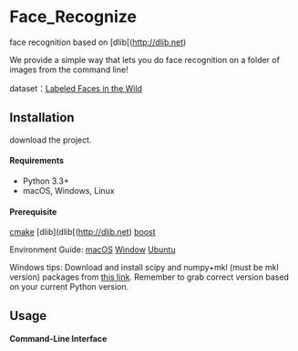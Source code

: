 # Face_Recognize
face recognition based on [dlib[(http://dlib.net)

We provide a simple way that lets you do face recognition on a folder of images from the command line!

dataset：[Labeled Faces in the Wild](http://vis-www.cs.umass.edu/lfw/)

## Installation

download the project.

#### Requirements

  * Python 3.3+
  * macOS, Windows, Linux

#### Prerequisite
[cmake](https://cmake.org/download/)
[dlib](dlib[(http://dlib.net)
[boost](http://www.boost.org/users/download/)

Environment Guide: 
[macOS](https://blog.csdn.net/gaoyueace/article/details/79198023)
[Window](https://blog.csdn.net/qq_35044509/article/details/78882316)
[Ubuntu](https://www.cnblogs.com/darkknightzh/p/5652791.html)

Windows tips:
Download and install scipy and numpy+mkl (must be mkl version) packages from [this link](https://www.lfd.uci.edu/~gohlke/pythonlibs/). Remember to grab correct version based on your current Python version.

## Usage

#### Command-Line Interface




